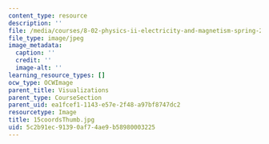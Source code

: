 ```yaml
---
content_type: resource
description: ''
file: /media/courses/8-02-physics-ii-electricity-and-magnetism-spring-2007/5c2b91ec91390af74ae9b58980003225_15coordsThumb.jpg
file_type: image/jpeg
image_metadata:
  caption: ''
  credit: ''
  image-alt: ''
learning_resource_types: []
ocw_type: OCWImage
parent_title: Visualizations
parent_type: CourseSection
parent_uid: ea1fcef1-1143-e57e-2f48-a97bf8747dc2
resourcetype: Image
title: 15coordsThumb.jpg
uid: 5c2b91ec-9139-0af7-4ae9-b58980003225
---
```

